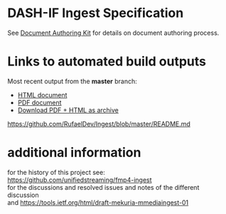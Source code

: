 # DASH-IF Ingest Specification

See [Document Authoring Kit](https://dashif.org/DocumentAuthoring/) for details on document authoring process.

# Links to automated build outputs

Most recent output from the **master** branch:

* [HTML document](https://dashif-documents.azurewebsites.net/Ingest/master/DASH-IF-Ingest.html)
* [PDF document](https://dashif-documents.azurewebsites.net/Ingest/master/DASH-IF-Ingest.pdf)
* [Download PDF + HTML as archive](https://dashif-documents.azurewebsites.net/Ingest/master/DASH-IF-Ingest.zip)

https://github.com/RufaelDev/Ingest/blob/master/README.md 

# additional information 
for the history of this project see:
https://github.com/unifiedstreaming/fmp4-ingest  
for the discussions and resolved issues and notes of the different discussion  
and
https://tools.ietf.org/html/draft-mekuria-mmediaingest-01  
 

